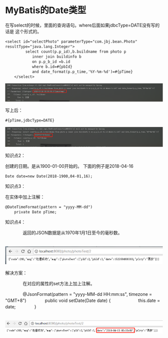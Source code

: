 #  MyBatis的Date类型

在写select的时候，里面的查询语句。where后面如果jdbcType=DATE没有写的话是 这个形式的。

```
<select id="selectPhoto" parameterType="com.jbj.bean.Photo" resultType="java.lang.Integer">
         select count(p.p_id),b.buildname from photo p
            inner join buildinfo b
            on p.p_b_id =b.id
            where b.id=#{pbId}
            and date_format(p.p_time,'%Y-%m-%d')=#{pTime}
    </select>
```

![img](images/943961-20180416182119684-56469063.png)

写上后： 

```
#{pTime,jdbcType=DATE}
```

 

![img](images/943961-20180416182213766-708449826.png)

知识点2：

创建的日期。是从1900-01-00开始的。 下面的例子是2018-04-16

```
Date date=new Date(2018-1900,04-01,16);
```

 知识点3：

在实体中加上注解：

```
@DateTimeFormat(pattern = "yyyy-MM-dd")
    private Date pTime;
```

 知识点4：

　　　　返回的JSON数据是从1970年1月1日至今的毫秒数。

　　　　![img](images/943961-20180420183219283-2036623885.png)

解决方案：

　　　　在对应的属性的set方法上加上注解。

　　　　@JsonFormat(pattern = "yyyy-MM-dd HH:mm:ss", timezone = "GMT+8")
　　　　public void setDate(Date date) {
　　　　　　this.date = date;
　　　　}

　　　　![img](images/943961-20180420183348043-304389086.png)